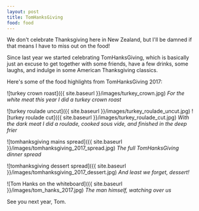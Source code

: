 ```yaml
---
layout: post
title: TomHanksGiving
food: food
---
```


We don't celebrate Thanksgiving here in New Zealand, but I'll be damned if that means I have to miss out on the food!

Since last year we started celebrating TomHanksGiving, which is basically just an excuse to get together with some friends, have a few drinks, some laughs, and indulge in some American Thanksgiving classics.

Here's some of the food highlights from TomHanksGiving 2017:

![turkey crown roast]({{ site.baseurl }}/images/turkey_crown.jpg)
_For the white meat this year I did a turkey crown roast_

![turkey roulade uncut]({{ site.baseurl }}/images/turkey_roulade_uncut.jpg)
![turkey roulade cut]({{ site.baseurl }}/images/turkey_roulade_cut.jpg)
_With the dark meat I did a roulade, cooked sous vide, and finished in the deep frier_

![tomhanksgiving mains spread]({{ site.baseurl }}/images/tomhanksgiving_2017_spread.jpg)
_The full TomHanksGiving dinner spread_

![tomhanksgiving dessert spread]({{ site.baseurl }}/images/tomhanksgiving_2017_dessert.jpg)
_And least we forget, dessert!_

![Tom Hanks on the whiteboard]({{ site.baseurl }}/images/tom_hanks_2017.jpg)
_The man himself, watching over us_

See you next year, Tom.
